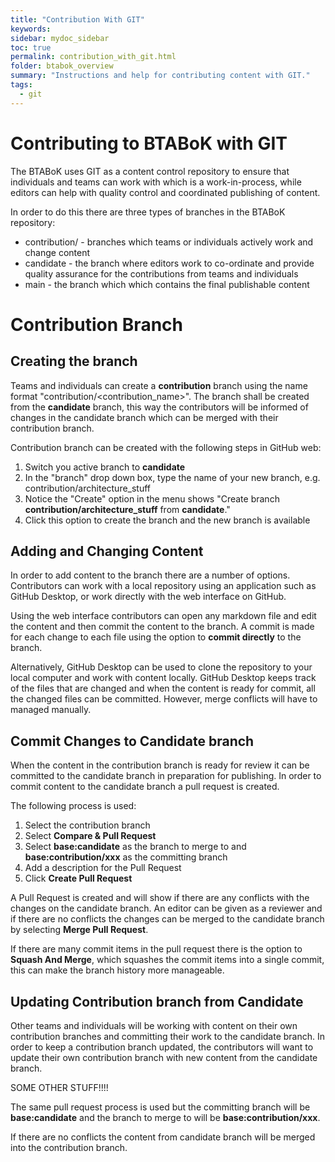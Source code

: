 ```yaml
---
title: "Contribution With GIT"
keywords: 
sidebar: mydoc_sidebar
toc: true
permalink: contribution_with_git.html
folder: btabok_overview
summary: "Instructions and help for contributing content with GIT."
tags: 
  - git
---
```


# Contributing to BTABoK with GIT

The BTABoK uses GIT as a content control repository to ensure that individuals and teams can work with which is a work-in-process, while editors can help with quality control and coordinated publishing of content.

In order to do this there are three types of branches in the BTABoK repository:

- contribution/<name> - branches which teams or individuals actively work and change content
- candidate - the branch where editors work to co-ordinate and provide quality assurance for the contributions from teams and individuals
- main - the branch which which contains the final publishable content



# Contribution Branch

## Creating the branch

Teams and individuals can create a **contribution** branch using the name format "contribution/<contribution_name>". The branch shall be created from the **candidate** branch, this way the contributors will be informed of changes in the candidate branch which can be merged with their contribution branch.

Contribution branch can be created with the following steps in GitHub web:

1. Switch you active branch to **candidate**
2. In the "branch" drop down box, type the name of your new branch, e.g. contribution/architecture_stuff
3. Notice the "Create" option in the menu shows "Create branch **contribution/architecture_stuff** from **candidate**."
4. Click this option to create the branch and the new branch is available

## Adding and Changing Content

In order to add content to the branch there are a number of options. Contributors can work with a local repository using an application such as GitHub Desktop, or work directly with the web interface on GitHub.

Using the web interface contributors can open any markdown file and edit the content and then commit the content to the branch. A commit is made for each change to each file using the option to **commit directly** to the branch.

Alternatively, GitHub Desktop can be used to clone the repository to your local computer and work with content locally. GitHub Desktop keeps track of the files that are changed and when the content is ready for commit, all the changed files can be committed. However, merge conflicts will have to managed manually.

## Commit Changes to Candidate branch

When the content in the contribution branch is ready for review it can be committed to the candidate branch in preparation for publishing. In order to commit content to the candidate branch a pull request is created.

The following process is used:

1. Select the contribution branch
2. Select **Compare & Pull Request**
3. Select **base:candidate** as the branch to merge to and **base:contribution/xxx** as the committing branch
4. Add a description for the Pull Request
5. Click **Create Pull Request**

A Pull Request is created and will show if there are any conflicts with the changes on the candidate branch. An editor can be given as a reviewer and if there are no conflicts the changes can be merged to the candidate branch by selecting **Merge Pull Request**.

If there are many commit items in the pull request there is the option to **Squash And Merge**, which squashes the commit items into a single commit, this can make the branch history more manageable.

## Updating Contribution branch from Candidate

Other teams and individuals will be working with content on their own contribution branches and committing their work to the candidate branch. In order to keep a contribution branch updated, the contributors will want to update their own contribution branch with new content from the candidate branch.

SOME OTHER STUFF!!!!

The same pull request process is used but the committing branch will be **base:candidate** and the branch to merge to will be **base:contribution/xxx**.

If there are no conflicts the content from candidate branch will be merged into the contribution branch.
